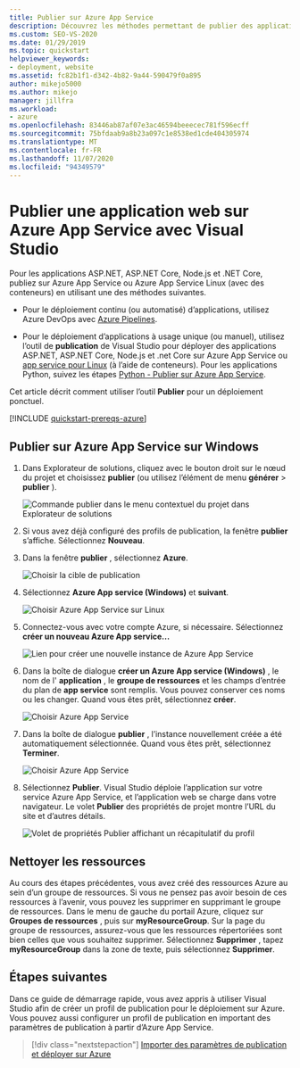 ```yaml
---
title: Publier sur Azure App Service
description: Découvrez les méthodes permettant de publier des applications ASP.NET, ASP.NET Core, Node.js et .NET Core sur Azure App Service ou Azure App Service Linux.
ms.custom: SEO-VS-2020
ms.date: 01/29/2019
ms.topic: quickstart
helpviewer_keywords:
- deployment, website
ms.assetid: fc82b1f1-d342-4b82-9a44-590479f0a895
author: mikejo5000
ms.author: mikejo
manager: jillfra
ms.workload:
- azure
ms.openlocfilehash: 83446ab87af07e3ac46594beeecec781f596ecff
ms.sourcegitcommit: 75bfdaab9a8b23a097c1e8538ed1cde404305974
ms.translationtype: MT
ms.contentlocale: fr-FR
ms.lasthandoff: 11/07/2020
ms.locfileid: "94349579"
---
```

# <a name="publish-a-web-app-to-azure-app-service-using-visual-studio"></a>Publier une application web sur Azure App Service avec Visual Studio

Pour les applications ASP.NET, ASP.NET Core, Node.js et .NET Core, publiez sur Azure App Service ou Azure App Service Linux (avec des conteneurs) en utilisant une des méthodes suivantes.

* Pour le déploiement continu (ou automatisé) d’applications, utilisez Azure DevOps avec [Azure Pipelines](/azure/devops/pipelines/get-started-yaml?view=azdevops&preserve-view=true).

* Pour le déploiement d’applications à usage unique (ou manuel), utilisez l’outil de **publication** de Visual Studio pour déployer des applications ASP.NET, ASP.NET Core, Node.js et .net Core sur Azure App Service ou [app service pour Linux](../deployment/quickstart-deploy-to-linux.md) (à l’aide de conteneurs). Pour les applications Python, suivez les étapes [Python - Publier sur Azure App Service](../python/publishing-python-web-applications-to-azure-from-visual-studio.md).

Cet article décrit comment utiliser l’outil **Publier** pour un déploiement ponctuel.

[!INCLUDE [quickstart-prereqs-azure](includes/quickstart-prereqs-azure.md)]

## <a name="publish-to-azure-app-service-on-windows"></a>Publier sur Azure App Service sur Windows

1. Dans Explorateur de solutions, cliquez avec le bouton droit sur le nœud du projet et choisissez **publier** (ou utilisez l’élément de menu **générer**  >  **publier** ).

    ![Commande publier dans le menu contextuel du projet dans Explorateur de solutions](../deployment/media/quickstart-publish.png "Choisir Publier")

1. Si vous avez déjà configuré des profils de publication, la fenêtre **publier** s’affiche. Sélectionnez **Nouveau**.

1. Dans la fenêtre **publier** , sélectionnez **Azure**.

    ![Choisir la cible de publication](../deployment/media/quickstart-publish-azure-new.png)

1. Sélectionnez **Azure App service (Windows)** et **suivant**.

    ![Choisir Azure App Service sur Linux](../deployment/media/quickstart-publish-windows-select-azure-service.png)

1. Connectez-vous avec votre compte Azure, si nécessaire. Sélectionnez **créer un nouveau Azure App service...**

    ![Lien pour créer une nouvelle instance de Azure App Service](../deployment/media/quickstart-publish-windows-create-new-link.png)

1. Dans la boîte de dialogue **créer un Azure App service (Windows)** , le nom de l' **application** , le **groupe de ressources** et les champs d’entrée du plan de **app service** sont remplis. Vous pouvez conserver ces noms ou les changer. Quand vous êtes prêt, sélectionnez **créer**.

    ![Choisir Azure App Service](../deployment/media/quickstart-publish-windows-create-new-dialog.png)

1. Dans la boîte de dialogue **publier** , l’instance nouvellement créée a été automatiquement sélectionnée. Quand vous êtes prêt, sélectionnez **Terminer**.

    ![Choisir Azure App Service](../deployment/media/quickstart-publish-windows-select-instance.png)

1. Sélectionnez **Publier**. Visual Studio déploie l’application sur votre service Azure App Service, et l’application web se charge dans votre navigateur. Le volet **Publier** des propriétés de projet montre l’URL du site et d’autres détails.

    ![Volet de propriétés Publier affichant un récapitulatif du profil](../deployment/media/quickstart-publish-windows-summary-page.png)

## <a name="clean-up-resources"></a>Nettoyer les ressources

Au cours des étapes précédentes, vous avez créé des ressources Azure au sein d’un groupe de ressources. Si vous ne pensez pas avoir besoin de ces ressources à l’avenir, vous pouvez les supprimer en supprimant le groupe de ressources.
Dans le menu de gauche du portail Azure, cliquez sur **Groupes de ressources** , puis sur **myResourceGroup**.
Sur la page du groupe de ressources, assurez-vous que les ressources répertoriées sont bien celles que vous souhaitez supprimer.
Sélectionnez **Supprimer** , tapez **myResourceGroup** dans la zone de texte, puis sélectionnez **Supprimer**.

## <a name="next-steps"></a>Étapes suivantes

Dans ce guide de démarrage rapide, vous avez appris à utiliser Visual Studio afin de créer un profil de publication pour le déploiement sur Azure. Vous pouvez aussi configurer un profil de publication en important des paramètres de publication à partir d’Azure App Service.

> [!div class="nextstepaction"]
> [Importer des paramètres de publication et déployer sur Azure](tutorial-import-publish-settings-azure.md)
